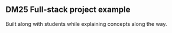 ## DM25 Full-stack project example

Built along with students while explaining concepts along the way.
